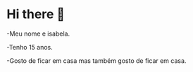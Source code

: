 # Hi there 👋


-Meu nome e isabela.

-Tenho 15 anos.

-Gosto de ficar em casa mas também gosto de ficar em casa.
